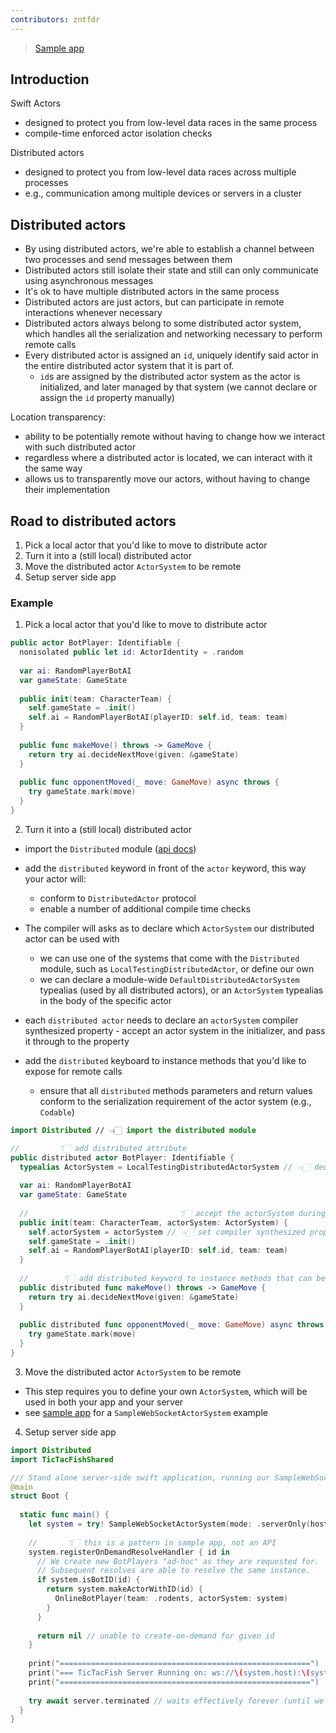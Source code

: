```yaml
---
contributors: zntfdr
---
```


> [Sample app][sa]

## Introduction

Swift Actors

- designed to protect you from low-level data races in the same process
- compile-time enforced actor isolation checks

Distributed actors

- designed to protect you from low-level data races across multiple processes
- e.g., communication among multiple devices or servers in a cluster

## Distributed actors

- By using distributed actors, we're able to establish a channel between two processes and send messages between them
- Distributed actors still isolate their state and still can only communicate using asynchronous messages
- It's ok to have multiple distributed actors in the same process
- Distributed actors are just actors, but can participate in remote interactions whenever necessary
- Distributed actors always belong to some distributed actor system, which handles all the serialization and networking necessary to perform remote calls
- Every distributed actor is assigned an `id`, uniquely identify said actor in the entire distributed actor system that it is part of.
  - `id`s are assigned by the distributed actor system as the actor is initialized, and later managed by that system (we cannot declare or assign the `id` property manually)

Location transparency:

- ability to be potentially remote without having to change how we interact with such distributed actor
- regardless where a distributed actor is located, we can interact with it the same way
- allows us to transparently move our actors, without having to change their implementation

## Road to distributed actors

1. Pick a local actor that you'd like to move to distribute actor
2. Turn it into a (still local) distributed actor
3. Move the distributed actor `ActorSystem` to be remote 
4. Setup server side app

### Example

1. Pick a local actor that you'd like to move to distribute actor

```swift
public actor BotPlayer: Identifiable {
  nonisolated public let id: ActorIdentity = .random
  
  var ai: RandomPlayerBotAI
  var gameState: GameState
  
  public init(team: CharacterTeam) {
    self.gameState = .init()
    self.ai = RandomPlayerBotAI(playerID: self.id, team: team)
  }
  
  public func makeMove() throws -> GameMove {
    return try ai.decideNextMove(given: &gameState)
  }
  
  public func opponentMoved(_ move: GameMove) async throws {
    try gameState.mark(move)
  }
}
```

2. Turn it into a (still local) distributed actor

- import the `Distributed` module ([api docs](https://developer.apple.com/documentation/distributed))
- add the `distributed` keyword in front of the `actor` keyword, this way your actor will: 
  - conform to `DistributedActor` protocol
  - enable a number of additional compile time checks

- The compiler will asks as to declare which `ActorSystem` our distributed actor can be used with
  - we can use one of the systems that come with the `Distributed` module, such as `LocalTestingDistributedActor`, or define our own
  - we can declare a module-wide `DefaultDistributedActorSystem` typealias (used by all distributed actors), or an `ActorSystem` typealias in the body of the specific actor

- each `distributed actor` needs to declare an `actorSystem` compiler synthesized property - accept an actor system in the initializer, and pass it through to the property
- add the `distributed` keyboard to instance methods that you'd like to expose for remote calls
  - ensure that all `distributed` methods parameters and return values conform to the serialization requirement of the actor system (e.g., `Codable`)

```swift
import Distributed // 👈🏻 import the distributed module

//         👇🏻 add distributed attribute
public distributed actor BotPlayer: Identifiable {
  typealias ActorSystem = LocalTestingDistributedActorSystem // 👈🏻 declare the ActorSystem this actor belongs to
  
  var ai: RandomPlayerBotAI
  var gameState: GameState
  
  //                                  👇🏻 accept the actorSystem during init
  public init(team: CharacterTeam, actorSystem: ActorSystem) {
    self.actorSystem = actorSystem // 👈🏻 set compiler synthesized property
    self.gameState = .init()
    self.ai = RandomPlayerBotAI(playerID: self.id, team: team)
  }
  
  //        👇🏻 add distributed keyword to instance methods that can be called remotely
  public distributed func makeMove() throws -> GameMove {
    return try ai.decideNextMove(given: &gameState)
  }
  
  public distributed func opponentMoved(_ move: GameMove) async throws {
    try gameState.mark(move)
  }
}
```

3. Move the distributed actor `ActorSystem` to be remote 

- This step requires you to define your own `ActorSystem`, which will be used in both your app and your server
- see [sample app][sa] for a `SampleWebSocketActorSystem` example

4. Setup server side app

```swift
import Distributed
import TicTacFishShared

/// Stand alone server-side swift application, running our SampleWebSocketActorSystem in server mode.
@main
struct Boot {
  
  static func main() {
    let system = try! SampleWebSocketActorSystem(mode: .serverOnly(host: "localhost", port: 8888))
    
    //       👇🏻 this is a pattern in sample app, not an API
    system.registerOnDemandResolveHandler { id in
      // We create new BotPlayers "ad-hoc" as they are requested for.
      // Subsequent resolves are able to resolve the same instance.
      if system.isBotID(id) {
        return system.makeActorWithID(id) {
          OnlineBotPlayer(team: .rodents, actorSystem: system)
        }
      }
      
      return nil // unable to create-on-demand for given id
    }
    
    print("========================================================")
    print("=== TicTacFish Server Running on: ws://\(system.host):\(system.port) ==")
    print("========================================================")
    
    try await server.terminated // waits effectively forever (until we shut down the system)
  }
}
```

[swift-distributed-actors]: https://github.com/apple/swift-distributed-actors
[sa]: https://developer.apple.com/documentation/swift/tictacfish_implementing_a_game_using_distributed_actors
